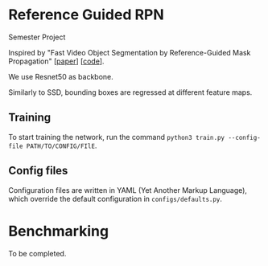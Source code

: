 # Reference Guided RPN
Semester Project

Inspired by "Fast Video Object Segmentation by Reference-Guided Mask Propagation" [[paper](http://www.eecs.harvard.edu/~kalyans/research/videosegmentation/FastVideoSegmentation_CVPR18.pdf)] [[code](https://github.com/seoungwugoh/RGMP)].

We use Resnet50 as backbone.

Similarly to SSD, bounding boxes are regressed at different feature maps.

## Training
To start training the network, run the command `python3 train.py --config-file PATH/TO/CONFIG/FIlE`.

## Config files
Configuration files are written in YAML (Yet Another Markup Language), which override the default configuration in `configs/defaults.py`.

# Benchmarking
To be completed.